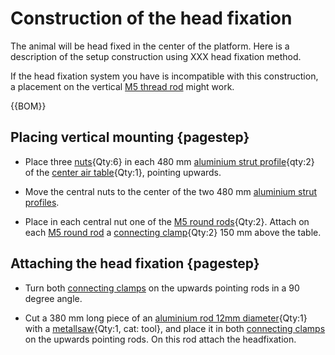 # Construction of the head fixation 

The animal will be head fixed in the center of the platform. Here is a description of the setup construction using XXX head fixation method.

If the head fixation system you have is incompatible with this construction, a placement on the vertical [M5 thread rod](framework.yml#M5Rod) might work.

{{BOM}}

## Placing vertical mounting {pagestep}



- Place three [nuts](connectors.yml#5mmNuts){Qty:6} in each 480 mm [aluminium strut profile](framework.yml#20x20Rod){qty:2} of the [center air table](fromstep){Qty:1}, pointing upwards. 

- Move the central nuts to the center of the two 480 mm [aluminium strut profiles](framework.yml#20x20Rod).

- Place in each central nut one of the [M5 round rods](framework.yml#M5Rod){Qty:2}. Attach on each [M5 round rod](framework.yml#M5Rod) a [connecting clamp](connectors.yml#12mmCC){Qty:2} 150 mm  above the table. 

## Attaching the head fixation {pagestep}

- Turn both [connecting clamps](connectors.yml#12mmCC) on  the upwards pointing rods in a 90 degree angle. 

- Cut a 380 mm long piece of an  [aluminium rod 12mm diameter](framework.yml#12mmRod){Qty:1} with a [metallsaw](tools.yml#metallsaw){Qty:1, cat: tool}, and place it in both [connecting clamps](connectors.yml#12mmCC) on the upwards pointing rods. On this rod attach the headfixation.


